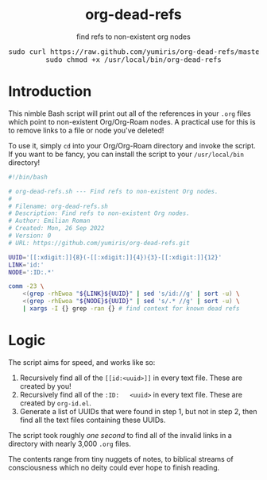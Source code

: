 <html>
    <h1 align='center'>
        org-dead-refs
    </h1>
    <p align='center'>
        find refs to non-existent org nodes
        <br>
        <pre align='center'>sudo curl https://raw.github.com/yumiris/org-dead-refs/master/org-dead-refs.sh -o /usr/local/bin/org-dead-refs
sudo chmod +x /usr/local/bin/org-dead-refs</pre>
    </p>
</html>

# Introduction

This nimble Bash script will print out all of the references in your `.org` files which point to non-existent Org/Org-Roam nodes. A practical use for this is to remove links to a file or node you've deleted!

To use it, simply `cd` into your Org/Org-Roam directory and invoke the script. If you want to be fancy, you can install the script to your `/usr/local/bin` directory!

```sh
#!/bin/bash

# org-dead-refs.sh --- Find refs to non-existent Org nodes.
#
# Filename: org-dead-refs.sh
# Description: Find refs to non-existent Org nodes.
# Author: Emilian Roman
# Created: Mon, 26 Sep 2022
# Version: 0
# URL: https://github.com/yumiris/org-dead-refs.git

UUID='[[:xdigit:]]{8}(-[[:xdigit:]]{4}){3}-[[:xdigit:]]{12}'
LINK='id:'
NODE=':ID:.*'

comm -23 \
    <(grep -rhEwoa "${LINK}${UUID}" | sed 's/id://g' | sort -u) \
    <(grep -rhEwoa "${NODE}${UUID}" | sed 's/.* //g' | sort -u) \
    | xargs -I {} grep -ran {} # find context for known dead refs
```

# Logic

The script aims for speed, and works like so:

1. Recursively find all of the `[[id:<uuid>]]` in every text file. These are created by you!
2. Recursively find all of the `:ID:   <uuid>` in every text file. These are created by `org-id.el`.
3. Generate a list of UUIDs that were found in step 1, but not in step 2, then find all the text files containing these UUIDs.

The script took roughly *one second* to find all of the invalid links in a directory with nearly 3,000 `.org` files.

The contents range from tiny nuggets of notes, to biblical streams of consciousness which no deity could ever hope to finish reading.
